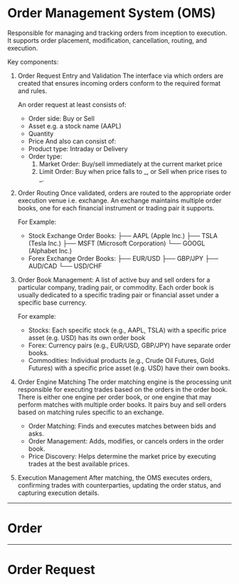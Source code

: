 # Order Management System (OMS)
Responsible for managing and tracking orders from inception to execution.
It supports order placement, modification, cancellation, routing, and execution.

Key components:
1. Order Request Entry and Validation
    The interface via which orders are created that ensures incoming orders conform to the required format and rules.

    An order request at least consists of:
    - Order side: Buy or Sell
    - Asset e.g. a stock name (AAPL)
    - Quantity
    - Price
    And also can consist of:
    - Product type: Intraday or Delivery
    - Order type:
        1. Market Order: Buy/sell immediately at the current market price
        2. Limit Order: Buy when price falls to _, or Sell when price rises to _.


2. Order Routing
    Once validated, orders are routed to the appropriate order execution venue i.e. exchange.
    An exchange maintains multiple order books, one for each financial instrument or trading pair it supports.

    For Example:
    - Stock Exchange Order Books:
        ├── AAPL (Apple Inc.)
        ├── TSLA (Tesla Inc.)
        ├── MSFT (Microsoft Corporation)
        └── GOOGL (Alphabet Inc.)
    - Forex Exchange Order Books:
        ├── EUR/USD
        ├── GBP/JPY
        ├── AUD/CAD
        └── USD/CHF

3. Order Book Management:
    A list of active buy and sell orders for a particular company, trading pair, or commodity.
    Each order book is usually dedicated to a specific trading pair or financial asset under a specific base currency.

    For example:
    - Stocks: Each specific stock (e.g., AAPL, TSLA) with a specific price asset (e.g. USD) has its own order book
    - Forex: Currency pairs (e.g., EUR/USD, GBP/JPY) have separate order books.
    - Commodities: Individual products (e.g., Crude Oil Futures, Gold Futures) with a specific price asset (e.g. USD) have their own books.

4. Order Engine Matching
    The order matching engine is the processing unit responsible for executing trades based on the orders in the order book.
    There is either one engine per order book, or one engine that may perform matches with multiple order books.
    It pairs buy and sell orders based on  matching rules specific to an exchange.
    - Order Matching: Finds and executes matches between bids and asks.
    - Order Management: Adds, modifies, or cancels orders in the order book.
    - Price Discovery: Helps determine the market price by executing trades at the best available prices.

5. Execution Management
    After matching, the OMS executes orders, confirming trades with counterparties, updating the order status, and capturing execution details.

-----

# Order

-----

# Order Request